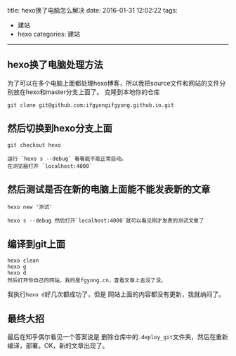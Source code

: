 title: hexo换了电脑怎么解决
date: 2016-01-31 12:02:22
tags:
- 建站
- hexo
categories: 建站
---

## hexo换了电脑处理方法
为了可以在多个电脑上面都处理hexo博客，所以我把source文件和网站的文件分别放在hexo和master分支上面了。
克隆到本地你的仓库
```
git clone git@github.com:ifgyongifgyong.github.io.git
```
## 然后切换到hexo分支上面
```
git checkout hexo

运行 `hexo s --debug` 看看能不能正常启动。
在浏览器打开 `localhost:4000`
```
## 然后测试是否在新的电脑上面能不能发表新的文章
```
hexo new '测试'

hexo s --debug 然后打开`localhost:4000`就可以看见刚才发表的测试文章了
```
## 编译到git上面
```
hexo clean
hexo g
hexo d
然后打开你自己的网站，我的是fgyong.cn，查看文章上去没了没。
```
我执行`hexo d`好几次都成功了，但是 网站上面的内容都没有更新，我就纳闷了。
## 最终大招
最后在知乎偶尔看见一个答案说是 删除仓库中的`.deploy_git`文件夹，然后在重新编译，部署。OK，新的文章出现了。



